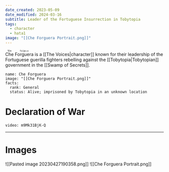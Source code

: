 ```yaml
---
date_created: 2023-05-09
date_modified: 2024-03-16
subtitle: Leader of the Fortuguese Insurrection in Tobytopia
tags:
  - character
  - hata1
image: "[[Che Forguera Portrait.png]]"
---
```


<ruby>Che<rt>ˈt͡ʃeɪ</rt></ruby> <ruby>Forguera<rt>fɔɹˈgɛɹ.ə</rt></ruby> is a [[The Voices|character]] known for their leadership of the Fortuguese guerilla fighters rebelling against the [[Tobytopia|Tobytopian]] government in the [[Swamp of Secrets]].

```infobox-character
name: Che Forguera
image: "[[Che Forguera Portrait.png]]"
facts:
  rank: General
  status: Alive; imprisoned by Tobytopia in an unknown location
```

# Declaration of War

```youtube
video: m9Mk31BjK-Q
```

---

# Images

![[Pasted image 20230427190358.png]]
![[Che Forguera Portrait.png]]